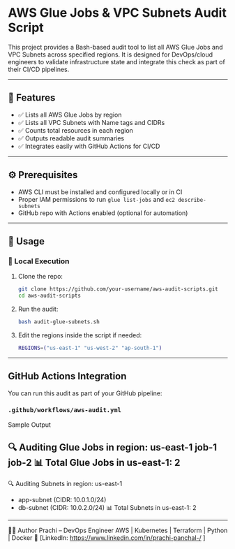 #  AWS Glue Jobs & VPC Subnets Audit Script

This project provides a Bash-based audit tool to list all AWS Glue Jobs and VPC Subnets across specified regions. It is designed for DevOps/cloud engineers to validate infrastructure state and integrate this check as part of their CI/CD pipelines.

---

## 📁 Features

- ✅ Lists all AWS Glue Jobs by region
- ✅ Lists all VPC Subnets with Name tags and CIDRs
- ✅ Counts total resources in each region
- ✅ Outputs readable audit summaries
- ✅ Integrates easily with GitHub Actions for CI/CD

---

## ⚙️ Prerequisites

- AWS CLI must be installed and configured locally or in CI
- Proper IAM permissions to run `glue list-jobs` and `ec2 describe-subnets`
- GitHub repo with Actions enabled (optional for automation)

---

## 🚀 Usage

### 🔧 Local Execution

1. Clone the repo:
    ```bash
    git clone https://github.com/your-username/aws-audit-scripts.git
    cd aws-audit-scripts
    ```

2. Run the audit:
    ```bash
    bash audit-glue-subnets.sh
    ```

3. Edit the regions inside the script if needed:
    ```bash
    REGIONS=("us-east-1" "us-west-2" "ap-south-1")
    ```

---

##  GitHub Actions Integration

You can run this audit as part of your GitHub pipeline:

###  `.github/workflows/aws-audit.yml`



Sample Output

🔍 Auditing Glue Jobs in region: us-east-1
job-1
job-2
📊 Total Glue Jobs in us-east-1: 2
------------------------------------------------------------
🔍 Auditing Subnets in region: us-east-1
- app-subnet (CIDR: 10.0.1.0/24)
- db-subnet (CIDR: 10.0.2.0/24)
📊 Total Subnets in us-east-1: 2
------------------------------------------------------------

👩‍💻 Author
Prachi – DevOps Engineer AWS | Kubernetes | Terraform | Python | Docker
🔗 [LinkedIn: https://www.linkedin.com/in/prachi-panchal-/ ]

